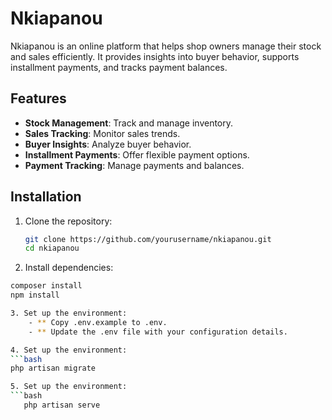 # Nkiapanou

Nkiapanou is an online platform that helps shop owners manage their stock and sales efficiently. It provides insights into buyer behavior, supports installment payments, and tracks payment balances.

## Features

-   **Stock Management**: Track and manage inventory.
-   **Sales Tracking**: Monitor sales trends.
-   **Buyer Insights**: Analyze buyer behavior.
-   **Installment Payments**: Offer flexible payment options.
-   **Payment Tracking**: Manage payments and balances.

## Installation

1. Clone the repository:

    ```bash
    git clone https://github.com/yourusername/nkiapanou.git
    cd nkiapanou

    ```

2. Install dependencies:

````bash
composer install
npm install

3. Set up the environment:
    - ** Copy .env.example to .env.
    - ** Update the .env file with your configuration details.

4. Set up the environment:
```bash
php artisan migrate

5. Set up the environment:
```bash
   php artisan serve
````
